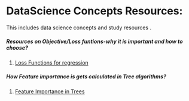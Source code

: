 # DataScience Concepts Resources:
This includes data science concepts and study resources .



##### Resources on Objective/Loss funtions-why it is important and how to choose?
1. [Loss Functions for regression](https://heartbeat.fritz.ai/5-regression-loss-functions-all-machine-learners-should-know-4fb140e9d4b0)

#####  How Feature importance is gets calculated in Tree algorithms?
1. [Feature Importance in Trees](https://towardsdatascience.com/the-mathematics-of-decision-trees-random-forest-and-feature-importance-in-scikit-learn-and-spark-f2861df67e3)
